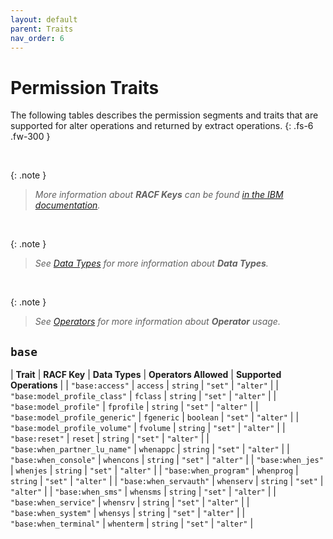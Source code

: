 ```yaml
---
layout: default
parent: Traits
nav_order: 6
---
```


# Permission Traits

The following tables describes the permission segments and traits that are supported for alter operations and returned by extract operations.
{: .fs-6 .fw-300 }

&nbsp;

{: .note }
> _More information about **RACF Keys** can be found [in the IBM documentation](https://www.ibm.com/docs/en/zos/latest?topic=services-reference-documentation-tables)._

&nbsp;

{: .note }
> _See [Data Types](../data_types) for more information about **Data Types**._

&nbsp;

{: .note }
> _See [Operators](../operators) for more information about **Operator** usage._

## `base`

| **Trait** | **RACF Key** | **Data Types** | **Operators Allowed** | **Supported Operations** |
| `"base:access"` | `access` | `string` | `"set"` | `"alter"` |
| `"base:model_profile_class"` | `fclass` | `string` | `"set"` | `"alter"` |
| `"base:model_profile"` | `fprofile` | `string` | `"set"` | `"alter"` |
| `"base:model_profile_generic"` | `fgeneric` | `boolean` | `"set"` | `"alter"` |
| `"base:model_profile_volume"` | `fvolume` | `string` | `"set"` | `"alter"` |
| `"base:reset"` | `reset` | `string` | `"set"` | `"alter"` |
| `"base:when_partner_lu_name"` | `whenappc` | `string` | `"set"` | `"alter"` |
| `"base:when_console"` | `whencons` | `string` | `"set"` | `"alter"` |
| `"base:when_jes"` | `whenjes` | `string` | `"set"` | `"alter"` |
| `"base:when_program"` | `whenprog` | `string` | `"set"` | `"alter"` |
| `"base:when_servauth"` | `whenserv` | `string` | `"set"` | `"alter"` |
| `"base:when_sms"` | `whensms` | `string` | `"set"` | `"alter"` |
| `"base:when_service"` | `whensrv` | `string` | `"set"` | `"alter"` |
| `"base:when_system"` | `whensys` | `string` | `"set"` | `"alter"` |
| `"base:when_terminal"` | `whenterm` | `string` | `"set"` | `"alter"` |

